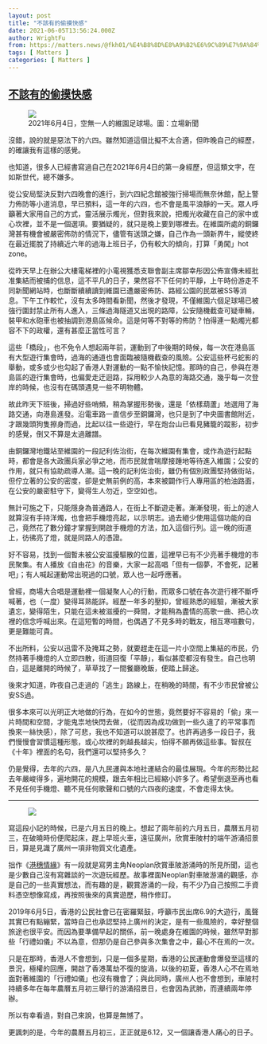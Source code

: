 ```yaml
---
layout: post
title: "不該有的偷摸快感"
date: 2021-06-05T13:56:24.000Z
author: WrightFu
from: https://matters.news/@fkh01/%E4%B8%8D%E8%A9%B2%E6%9C%89%E7%9A%84%E5%81%B7%E6%91%B8%E5%BF%AB%E6%84%9F-bafyreie35uanfqhyxjvut4n5cknhn7kjwr4yuesobnazf7un5liys2vvgi
tags: [ Matters ]
categories: [ Matters ]
---
```

<!--1622901384000-->
[不該有的偷摸快感](https://matters.news/@fkh01/%E4%B8%8D%E8%A9%B2%E6%9C%89%E7%9A%84%E5%81%B7%E6%91%B8%E5%BF%AB%E6%84%9F-bafyreie35uanfqhyxjvut4n5cknhn7kjwr4yuesobnazf7un5liys2vvgi)
------

<div>
<figure class="image"><img src="https://assets.matters.news/embed/76af9626-eb26-476b-8a52-eddd55f7e3a1.jpeg" data-asset-id="76af9626-eb26-476b-8a52-eddd55f7e3a1" referrerpolicy="no-referrer"><figcaption><span>2021年6月4日，空無一人的維園足球場。圖：立場新聞</span></figcaption></figure><p>沒錯，說的就是惡法下的六四。雖然知道這個比擬不太合適，但昨晚自己的經歷，的確讓我有這樣的感覺。</p><p>也知道，很多人已經書寫過自己在2021年6月4日的第一身經歷，但這類文字，在如斯世代，總不嫌多。</p><p>從公安局堅決反對六四晚會的進行，到六四紀念館被強行掃場而無奈休館，配上警力佈防等小道消息，早已預料，這一年的六四，也不會是風平浪靜的一天。眾人呼籲著大家用自己的方式，靈活展示燭光，但對我來說，把燭光收藏在自己的家中或心坎裡，並不是一個選項。要猶疑的，就只是晚上要到哪裡去。在維園所處的銅鑼灣甚有機會被嚴密佈防的情況下，儘管有送頭之嫌，自己作為一頭新界牛，縱使終在最近擺脫了持續近六年的過海上班日子，仍有較大的傾向，打算「勇闖」hot zone。</p><p>從昨天早上在辦公大樓電梯裡的小電視獲悉支聯會副主席鄒幸彤因公佈宣傳未經批准集結而被捕的信息，這不平凡的日子，果然容不下任何的平靜，上午時份游走不同新聞網站時，也斷斷續續讀到維園已遭嚴密佈防、路經公園的民眾被SS等消息。下午工作較忙，沒有太多時間看新聞，然後才發現，不僅維園六個足球場已被強行圍封禁止所有人進入，三條過海隧道又出現的路障，公安隨機截查可疑車輛，裝甲和水砲車也被抽調到港島區候命。這是何等不對等的佈防？怕得連一點燭光都容不下的政權，還有甚麼正當性可言？</p><p>這些「橋段」，也不免令人想起兩年前，運動到了中後期的時候，每一次在港島區有大型遊行集會時，過海的通道也會面臨被隨機截查的風險。公安這些杯弓蛇影的舉動，或多或少也勾起了香港人對運動的一點不愉快記憶。那時的自己，參與在港島區的遊行集會時，也偏愛走迂迴路，採用較少人為意的海路交通，幾乎每一次登岸的時候，也沒有在碼頭遇見一些不明物體。</p><p>故此昨天下班後，掃過好些哨頻，稍為掌握形勢後，還是「依樣葫蘆」地選用了海路交通，向港島進發。沿電車路一直信步至銅鑼灣，也只是到了中央圖書館附近，才跟幾頭狗隻擦身而過，比起以往一些遊行，早在炮台山已看見豬籠的蹤影，初步的感覺，倒又不算是太過離譜。</p><p>由銅鑼灣地鐵站至維園的一段記利佐治街，在每次維園有集會，或作為遊行起點時，都會是各大政團兵家必爭之地，而市民就會喘摩接踵地等待進入維園；公安的作用，就只有協助疏導人潮。這一晚的記利佐治街，雖仍有個別政團堅持做街站，但佇立著的公安的密度，卻是史無前例的高，本來被闢作行人專用區的柏油路面，在公安的嚴密駐守下，變得生人勿近，空空如也。</p><p>無計可施之下，只能隱身為普通路人，在街上不斷遊走著。漸漸發現，街上的途人就算沒有手持洋燭，也會把手機燈亮起，以示明志。過去絕少使用這個功能的自己，竟然花了數分鐘才掌握到開啟手機燈的方法，加入這個行列。這一晚的街道上，彷彿亮了燈，就是同路人的憑證。</p><p>好不容易，找到一個暫未被公安滋擾驅散的位置，這裡早已有不少亮著手機燈的市民聚集。有人播放《自由花》的音樂，大家一起高唱「但有一個夢，不會死，記著吧」；有人喊起運動常出現過的口號，眾人也一起呼應著。</p><p>曾經，商場大合唱是運動裡一個凝聚人心的行動，而眾多口號在各次遊行裡不斷呼喊著，也（一度）變得耳熟能詳。經歷一年多的壓抑，曾經熟悉的經驗，漸被大家遺忘，變得陌生，只能在這未被滋擾的一舜間，才能稍為盡情的高歌一曲、把心坎裡的信念呼喊出來。在這短暫的時間，也偶遇了不見多時的戰友，相互寒喧數句，更是難能可貴。</p><p>不出所料，公安以迅雷不及掩耳之勢，就要趕走在這一片小空間上集結的市民，仍然持著手機燈的人立即四散，街道回復「平靜」，看似甚麼都沒有發生。自己也明白，這是離開的時候了，草草找了一間餐廳晚飯，便踏上歸途。</p><p>後來才知道，昨夜自己走過的「逃生」路線上，在稍晚的時間，有不少市民曾被公安SS過。</p><p>很多本來可以光明正大地做的行為，在如今的世態，竟然要好不容易的「偷」來一片時間和空間，才能鬼祟地快閃去做，（從而因為成功做到一些久違了的平常事而換來一絲快感），除了可悲，我也不知道可以說甚麼了。也許再過多一段日子，我們慢慢會習慣這種形態，或心坎裡的刺越長越尖，怕得不願再做這些事。智叔在《十年》裡面的名句，我們還可以堅持多久？</p><p>仍是覺得，去年的六四，是八九民運與本地社運結合的最佳展現。今年的形勢比起去年嚴峻得多，遍地開花的規模，跟去年相比已經縮小許多了。希望倒退至再也看不見任何手機燈、聽不見任何歌聲和口號的六四夜的速度，不會走得太快。</p><hr><figure class="image"><img src="https://assets.matters.news/embed/2d5e0017-fcf7-4906-b3f8-9ea28a04126c.jpeg" data-asset-id="2d5e0017-fcf7-4906-b3f8-9ea28a04126c" referrerpolicy="no-referrer"><figcaption><span></span></figcaption></figure><p>寫這段小記的時候，已是六月五日的晚上。想起了兩年前的六月五日，農曆五月初三，在破曉時份便爬起床，趕上早班火車，遠征廣州，欣賞車陂村的端午游涌招景日，算是見識了廣州一項非物質文化遺產。</p><p>拙作《<a href="https://medium.com/%E6%B8%AF%E7%A9%97%E6%83%85%E7%B7%A3/%E6%B8%AF%E7%A9%97%E6%83%85%E7%B7%A3-%E4%BA%8C-%E4%B8%89-5c294ad98081" target="_blank">港穗情緣</a>》有一段就是寫男主角Neoplan欣賞車陂游涌時的所見所聞，這也是少數自己沒有寫雜談的一次遊玩經歷。故事裡面Neoplan對車陂游涌的觀感，亦是自己的一些真實想法，而有趣的是，觀賞游涌的一段，有不少乃自己按照二手資料憑空想像寫成，再按照後來的真實遊歷，稍作修訂。</p><p>2019年6月5日，香港的公民社會已在密羅緊鼓，呼籲市民出席6.9的大遊行，風聲其實已有點繃緊，當時自己也承認堅持上廣州的決定，是有一些風險的，幸好整個旅途也很平安。而因為要準備早起的關係，前一晚處身在維園的時候，雖然早對那些「行禮如儀」不以為意，但那仍是自己參與多次集會之中，最心不在焉的一次。</p><p>只是在那時，香港人不會想到，只是一個多星期，香港的公民運動會爆發至這樣的景況，極權的回應，開啟了香港萬劫不復的旋渦，以後的初夏，香港人心不在焉地面對著維園的「行禮如儀」也沒有機會了；與此同時，廣州人也不會想到，車陂村持續多年在每年農曆五月初三舉行的游涌招景日，也會因為武肺，而連續兩年停辦。</p><p>所以有幸看過，對自己來說，也算是無憾了。</p><p>更諷刺的是，今年的農曆五月初三，正正就是6.12，又一個讓香港人痛心的日子。</p>
</div>
